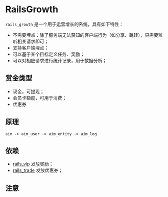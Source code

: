 # RailsGrowth

`rails_growth` 是一个用于运营增长的系统，具有如下特性：

* 不需要埋点：除了服务端无法获知的客户端行为（如分享、跳转），只需要监听相关请求即可；
* 支持客户端埋点；
* 可以基于某个目标定义任务、奖励；
* 可以对相应请求进行统计记录，用于数据分析；

## 赏金类型
* 现金，可提现；
* 会员卡额度，可用于消费；
* 优惠券

## 原理

```
aim -> aim_user -> aim_entity -> aim_log
```

## 依赖
* [rails_vip](https://github.com/work-design/rails_vip) 发放奖励；
* [rails_trade](https://github.com/work-design/rails_trade) 发放优惠券；

## 注意

